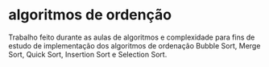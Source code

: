 # algoritmos de ordenção
Trabalho feito durante as aulas de algoritmos e complexidade para fins de estudo de implementação dos 
algoritmos de ordenação Bubble Sort, Merge Sort, Quick Sort, Insertion Sort e Selection Sort.
